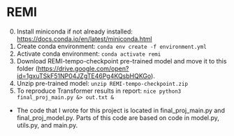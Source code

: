 # REMI

0. Install miniconda if not already installed: https://docs.conda.io/en/latest/miniconda.html
1. Create conda environment: `conda env create -f environment.yml`
2. Activate conda environment: `conda activate remi` 
3. Download REMI-tempo-checkpoint pre-trained model and move it to this folder (https://drive.google.com/open?id=1gxuTSkF51NP04JZgTE46Pg4KQsbHQKGo).
4. Unzip pre-trained model: `unzip REMI-tempo-checkpoint.zip`
5. To reproduce Transformer results in report: `nice python3 final_proj_main.py &> out.txt &`

* The code that I wrote for this project is located in final_proj_main.py and final_proj_model.py. Parts of this code are based on code in model.py, utils.py, and main.py.
